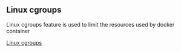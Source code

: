## Linux cgroups

Linux cgroups feature is used to limit the resources used by docker container

[Linux cgroups](https://www.youtube.com/watch?v=fIRjT0Apf_I&list=PLh4KH3LtJvRTQsmDbXc9El5zhDbJmd_QM&index=3)
